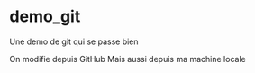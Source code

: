 # demo_git
Une demo de git qui se passe bien

On modifie depuis GitHub
Mais aussi depuis ma machine locale
